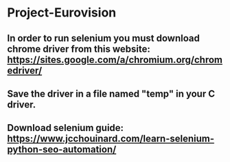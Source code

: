 # Project-Eurovision
## In order to run selenium you must download chrome driver from this website: https://sites.google.com/a/chromium.org/chromedriver/
## Save the driver in a file named "temp" in your C driver.
## Download selenium guide: https://www.jcchouinard.com/learn-selenium-python-seo-automation/
